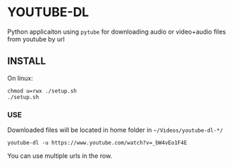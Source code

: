 # YOUTUBE-DL

Python applicaiton using `pytube` for downloading audio or video+audio files from youtube by url 


## INSTALL

On linux:

```
chmod u=rwx ./setup.sh
./setup.sh
```

### USE

Downloaded files will be located in home folder in `~/Videos/youtube-dl-*/`

```
youtube-dl -u https://www.youtube.com/watch?v=_bW4vEo1F4E
```

You can use multiple urls in the row.
